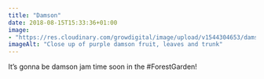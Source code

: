 ```yaml
---
title: "Damson"
date: 2018-08-15T15:33:36+01:00
image: 
- "https://res.cloudinary.com/growdigital/image/upload/v1544304653/damson-44048751081.jpg"
imageAlt: "Close up of purple damson fruit, leaves and trunk"
---
```


It’s gonna be damson jam time soon in the #ForestGarden!
